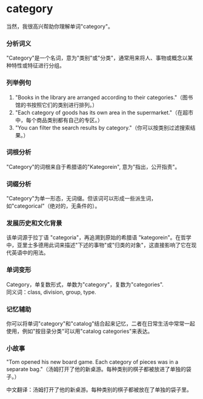 # category

当然，我很高兴帮助你理解单词"category"。

  

### 分析词义

  

"Category"是一个名词，意为"类别"或"分类"，通常用来将人、事物或概念以某种特性或特征进行分组。

  

### 列举例句

  

1.  "Books in the library are arranged according to their categories."（图书馆的书按照它们的类别进行排列。）
2.  "Each category of goods has its own area in the supermarket."（在超市中，每个商品类别都有自己的专区。）
3.  "You can filter the search results by category."（你可以按类别过滤搜索结果。）

  

### 词根分析

  

"Category"的词根来自于希腊语的"Kategorein", 意为"指出，公开指责"。

  

### 词缀分析

  

"Category"为单一形态，无词缀。但该词可以形成一些派生词，如"categorical"（绝对的，无条件的）。

  

### 发展历史和文化背景

  

该单词源于拉丁语 "categoria"，再追溯到原始的希腊语 "kategorein"。在哲学中，亚里士多德用此词来描述"下述的事物"或"归类的对象"，这直接影响了它在现代英语中的用法。

  

### 单词变形

  

Category，单复数形式，单数为"category"，复数为"categories".  
同义词：class, division, group, type.

  

### 记忆辅助

  

你可以将单词"category"和"catalog"结合起来记忆，二者在日常生活中常常一起使用，例如"按目录分类"可以用"catalog categories"来表达。

  

### 小故事

  

"Tom opened his new board game. Each category of pieces was in a separate bag."（汤姆打开了他的新桌游。每种类别的棋子都被放进了单独的袋子。）

  

中文翻译：汤姆打开了他的新桌游。每种类别的棋子都被放在了单独的袋子里。
